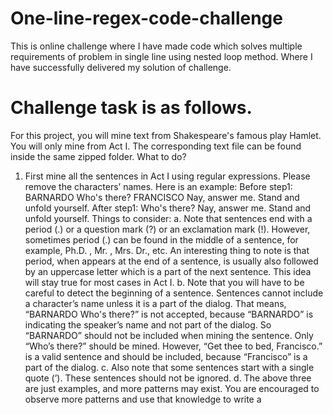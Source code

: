 # One-line-regex-code-challenge
This is online challenge where I have made code which solves multiple requirements of problem in single line using nested loop method. Where I have successfully delivered my solution of challenge.
# Challenge task is as follows.
For this project, you will mine text from Shakespeare's famous play Hamlet. You will only mine
from Act I. The corresponding text file can be found inside the same zipped folder.
What to do?
1. First mine all the sentences in Act I using regular expressions. Please remove the
characters’ names. Here is an example:
Before step1:
BARNARDO Who's there?
FRANCISCO
Nay, answer me. Stand and unfold yourself.
After step1:
Who's there?
Nay, answer me.
Stand and unfold yourself.
Things to consider:
a. Note that sentences end with a period (.) or a question mark (?) or an
exclamation mark (!). However, sometimes period (.) can be found in the
middle of a sentence, for example, Ph.D. , Mr. , Mrs. Dr., etc. An
interesting thing to note is that period, when appears at the end of a
sentence, is usually also followed by an uppercase letter which is a part of
the next sentence. This idea will stay true for most cases in Act I.
b. Note that you will have to be careful to detect the beginning of a
sentence. Sentences cannot include a character’s name unless it is a part
of the dialog. That means, “BARNARDO Who's there?” is not accepted,
because “BARNARDO” is indicating the speaker’s name and not part of
the dialog. So “BARNARDO” should not be included when mining the
sentence. Only “Who’s there?” should be mined. However, “Get thee to
bed, Francisco.” is a valid sentence and should be included, because
“Francisco” is a part of the dialog.
c. Also note that some sentences start with a single quote (’). These
sentences should not be ignored.
d. The above three are just examples, and more patterns may exist. You are
encouraged to observe more patterns and use that knowledge to write a 
